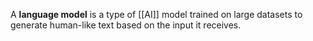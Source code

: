 A **language model** is a type of [[AI]] model trained on large datasets to generate human-like text based on the input it receives.